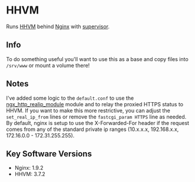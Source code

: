 # HHVM

Runs [HHVM](http://hhvm.com/) behind [Nginx](http://nginx.org/) with [supervisor](http://supervisord.org/).

## Info

To do something useful you'll want to use this as a base and copy files into
`/srv/www` or mount a volume there!

## Notes

I've added some logic to the `default.conf` to use the [ngx_http_realip_module](http://nginx.org/en/docs/http/ngx_http_realip_module.html)
module and to relay the proxied HTTPS status to HHVM. If you want to make this more restrictive,
you can adjust the `set_real_ip_from` lines or remove the `fastcgi_param HTTPS` line as needed.
By default, nginx is setup to use the X-Forwarded-For header if the request comes from any
of the standard private ip ranges (10.x.x.x, 192.168.x.x, 172.16.0.0 - 172.31.255.255).

## Key Software Versions

* Nginx: 1.9.2
* HHVM: 3.7.2
